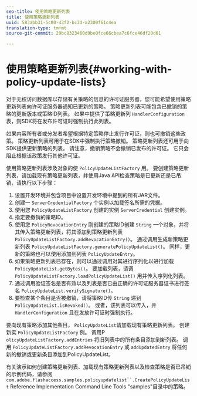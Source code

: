 ```yaml
---
seo-title: 使用策略更新列表
title: 使用策略更新列表
uuid: 583abb31-5c80-43f2-bc3d-a2300f61c4ea
translation-type: tm+mt
source-git-commit: 29bc8323460d9be0fce66cbea7c6fce46df20d61

---
```



# 使用策略更新列表{#working-with-policy-update-lists}

对于无权访问数据库以存储有关策略的信息的许可证服务器，您可能希望使用策略更新列表向许可证服务器通知已更新的策略。 策略更新列表可能包含已撤销的策略的更新版本或策略ID列表。 如果中提供了策略更新列 `HandlerConfiguration`表，则SDK将在发布许可证时强制执行此列表。

如果内容所有者或分发者希望根据特定策略停止发行许可证，则也可撤销这些政策。 策略更新列表可用于在SDK中强制执行策略撤销。 策略更新列表还可用于向SDK提供更新策略的列表。 请注意，撤销策略不会撤销已发布的许可证。 它只会阻止根据该政策发行其他许可证。

使用策略更新列表涉及对象的使 `PolicyUpdateListFactory` 用。 要创建策略更新列表，请加载现有策略更新列表，并使用Java API检查策略是已更新还是已吊销，请执行以下步骤：

1. 设置开发环境并包含项目中设置开发环境中提到的所有JAR文件。
1. 创建一 `ServerCredentialFactory` 个实例以加载签名所需的凭据。
1. 使用您 `PolicyUpdateListFactory` 创建的实例 `ServerCredential` 创建实例。
1. 指定要撤销的策略ID。
1. 使用您 `PolicyRevocationEntry` 刚创建的策略ID创建 `String` 一个对象，并将其传入策略更新列表，将其添加到策略更新列表 `PolicyUpdateListFactory.addRevocationEntry()`。 通过调用生成新策略更新列表 `PolicyUpdateListFactory.generatePolicyUpdateList()`。 同样，更新的策略也可以使用添加到列表 `PolicyUpdateEntry`。
1. 如果策略更新列表已存在，则可以通过调用对其进行序列化以进行加载 `PolicyUpdateList.getBytes()`。 要加载列表，请调 `PolicyUpdateListFactory.loadPolicyUpdateList()` 用并传入序列化列表。
1. 通过调用验证签名是否有效以及列表是否已由正确的许可证服务器证书进行签名 `PolicyUpdateList.verifySignature()`。
1. 要检查某个条目是否被撤销，请将策略ID传 `String` 递到 `PolicyUpdateList.isRevoked()`。 或者，该列表可以传入，并 `HandlerConfiguration` 且在发放许可证时强制执行。

要向现有策略添加其他条目， `PolicyUpdateList`请加载现有策略更新列表。 创建新实 `PolicyUpdateListFactory` 例。 调用P `olicyUpdateListFactory.addEntries` 将旧列表中的所有条目添加到新列表。 调用 `PolicyUpdateListFactory.addRevocationEntry` 或 `addUpdatedEntry` 将任何新的撤销或更新条目添加到PolicyUpdateList。

有关演示如何创建策略更新列表、加载现有策略更新列表以及检查策略是否已吊销的示例代码，请参阅 `com.adobe.flashaccess.samples.policyupdatelist``.CreatePolicyUpdateList` Reference Implementation Command Line Tools &quot;samples&quot;目录中的策略。
